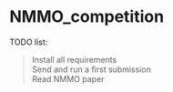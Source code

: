 # NMMO_competition

TODO list:<br/>
>Install all requirements<br/>
>Send and run a first submission<br/>
>Read NMMO paper<br/>
>
